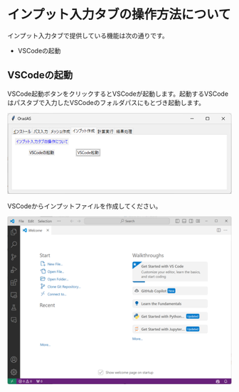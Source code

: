 # インプット入力タブの操作方法について

インプット入力タブで提供している機能は次の通りです。

* VSCodeの起動

## VSCodeの起動

VSCode起動ボタンをクリックするとVSCodeが起動します。起動するVSCodeはパスタブで入力したVSCodeのフォルダパスにもとづき起動します。

![image-20240330163439509](./assets/image-20240330163439509.png)

VSCodeからインプットファイルを作成してください。

![image-20240330163945223](./assets/image-20240330163945223.png)